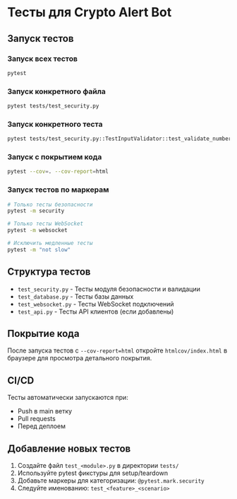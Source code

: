 # Тесты для Crypto Alert Bot

## Запуск тестов

### Запуск всех тестов
```bash
pytest
```

### Запуск конкретного файла
```bash
pytest tests/test_security.py
```

### Запуск конкретного теста
```bash
pytest tests/test_security.py::TestInputValidator::test_validate_number_valid
```

### Запуск с покрытием кода
```bash
pytest --cov=. --cov-report=html
```

### Запуск тестов по маркерам
```bash
# Только тесты безопасности
pytest -m security

# Только тесты WebSocket
pytest -m websocket

# Исключить медленные тесты
pytest -m "not slow"
```

## Структура тестов

- `test_security.py` - Тесты модуля безопасности и валидации
- `test_database.py` - Тесты базы данных
- `test_websocket.py` - Тесты WebSocket подключений
- `test_api.py` - Тесты API клиентов (если добавлены)

## Покрытие кода

После запуска тестов с `--cov-report=html` откройте `htmlcov/index.html` в браузере для просмотра детального покрытия.

## CI/CD

Тесты автоматически запускаются при:
- Push в main ветку
- Pull requests
- Перед деплоем

## Добавление новых тестов

1. Создайте файл `test_<module>.py` в директории `tests/`
2. Используйте pytest фикстуры для setup/teardown
3. Добавьте маркеры для категоризации: `@pytest.mark.security`
4. Следуйте именованию: `test_<feature>_<scenario>`
